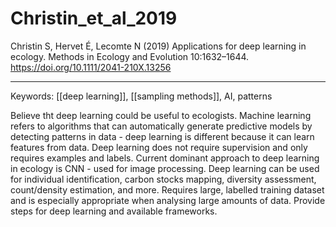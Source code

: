 # Christin_et_al_2019

Christin S, Hervet É, Lecomte N (2019) Applications for deep learning in ecology. Methods in Ecology and Evolution 10:1632–1644. https://doi.org/10.1111/2041-210X.13256

---

Keywords: [[deep learning]], [[sampling methods]], AI, patterns	  

Believe tht deep learning could be useful to ecologists. Machine learning refers to algorithms that can automatically generate predictive models by detecting patterns in data - deep learning is different because it can learn features from data. Deep learning does not require supervision and only requires examples and labels. Current dominant approach to deep learning in ecology is CNN - used for image processing. Deep learning can be used for individual identification, carbon stocks mapping, diversity assessment, count/density estimation, and more. Requires large, labelled training dataset and is especially appropriate when analysing large amounts of data. Provide steps for deep learning and available frameworks. 
